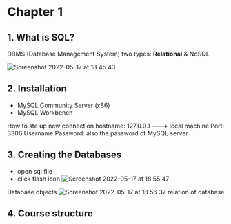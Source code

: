 # Chapter 1

## 1. What is SQL?
DBMS (Database Management System)
two types: **Relational** & NoSQL

![Screenshot 2022-05-17 at 18 45 43](https://user-images.githubusercontent.com/45595641/168865394-0fe2097b-aa73-46a8-bfd0-7f19c6a26fa7.png)

## 2. Installation
- MySQL Community Server (x86)
- MySQL Workbench

How to ste up new connection
hostname: 127.0.0.1  ---> local machine
Port: 3306 
Username
Password: also the password of MySQL server

## 3. Creating the Databases
- open sql file
- click flash icon
![Screenshot 2022-05-17 at 18 55 47](https://user-images.githubusercontent.com/45595641/168868785-22104189-b4da-489d-a1ae-a65398a6ebd5.png)

Database objects
![Screenshot 2022-05-17 at 18 56 37](https://user-images.githubusercontent.com/45595641/168869088-e644e5a2-14aa-4e0c-b063-f91f41abfc9e.png)
relation of database

## 4. Course structure

